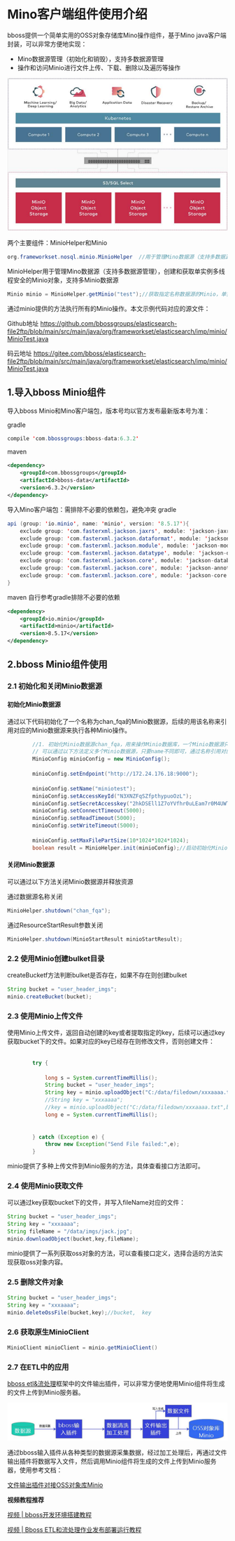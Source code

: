 # Mino客户端组件使用介绍

bboss提供一个简单实用的OSS对象存储库Mino操作组件，基于Mino java客户端封装，可以非常方便地实现：

- Mino数据源管理（初始化和销毁），支持多数据源管理
- 操作和访问Minio进行文件上传、下载、删除以及遍历等操作

![](images\minio.png)

两个主要组件：MinioHelper和Minio

```java
org.frameworkset.nosql.minio.MinioHelper  //用于管理Mino数据源（支持多数据源管理），创建和获取单实例多线程安全的Minio对象
```

MinioHelper用于管理Mino数据源（支持多数据源管理），创建和获取单实例多线程安全的Minio对象，支持多Minio数据源

```java
Minio minio = MinioHelper.getMinio("test");//获取指定名称数据源的Minio，单实例多线程安全

```


通过minio提供的方法执行所有的Minio操作。本文示例代码对应的源文件：

Github地址 https://github.com/bbossgroups/elasticsearch-file2ftp/blob/main/src/main/java/org/frameworkset/elasticsearch/imp/minio/MinioTest.java

码云地址 https://gitee.com/bboss/elasticsearch-file2ftp/blob/main/src/main/java/org/frameworkset/elasticsearch/imp/minio/MinioTest.java



## 1.导入bboss Minio组件

导入bboss Minio和Mino客户端包，版本号均以官方发布最新版本号为准：

gradle

```java
compile 'com.bbossgroups:bboss-data:6.3.2' 
```

maven

```xml
<dependency>  
    <groupId>com.bbossgroups</groupId>  
    <artifactId>bboss-data</artifactId>  
    <version>6.3.2</version>  
</dependency>  
```
导入Mino客户端包：需排除不必要的依赖包，避免冲突
gradle

```java
api (group: 'io.minio', name: 'minio', version: '8.5.17'){
    exclude group: 'com.fasterxml.jackson.jaxrs', module: 'jackson-jaxrs-json-provider'
    exclude group: 'com.fasterxml.jackson.dataformat', module: 'jackson-dataformat-csv'
    exclude group: 'com.fasterxml.jackson.module', module: 'jackson-module-scala_2.12'
    exclude group: 'com.fasterxml.jackson.datatype', module: 'jackson-datatype-jdk8'
    exclude group: 'com.fasterxml.jackson.core', module: 'jackson-databind'
    exclude group: 'com.fasterxml.jackson.core', module: 'jackson-annotations'
    exclude group: 'com.fasterxml.jackson.core', module: 'jackson-core'
}
```
maven 自行参考gradle排除不必要的依赖

```xml
<dependency>  
    <groupId>io.minio</groupId>  
    <artifactId>minio</artifactId>  
    <version>8.5.17</version>  
</dependency>  
```


## 2.bboss Minio组件使用

### 2.1 初始化和关闭Minio数据源

#### 初始化Minio数据源

通过以下代码初始化了一个名称为chan_fqa的Minio数据源，后续的用该名称来引用对应的Minio数据源来执行各种Minio操作。

```java
        //1. 初始化Minio数据源chan_fqa，用来操作Minio数据库，一个Minio数据源只需要定义一次即可，后续通过名称chan_fqa反复引用，多线程安全
        // 可以通过以下方法定义多个Minio数据源，只要name不同即可，通过名称引用对应的数据源
        MinioConfig minioConfig = new MinioConfig();

        minioConfig.setEndpoint("http://172.24.176.18:9000");

        minioConfig.setName("miniotest");
        minioConfig.setAccessKeyId("N3XNZFqSZfpthypuoOzL");
        minioConfig.setSecretAccesskey("2hkDSEll1Z7oYVfhr0uLEam7r0M4UWT8akEBqO97");
        minioConfig.setConnectTimeout(5000);
        minioConfig.setReadTimeout(5000);
        minioConfig.setWriteTimeout(5000);

        minioConfig.setMaxFilePartSize(10*1024*1024*1024);
        boolean result = MinioHelper.init(minioConfig);//启动初始化Minio数据源
```

#### 关闭Minio数据源

可以通过以下方法关闭Minio数据源并释放资源

通过数据源名称关闭

```java
MinioHelper.shutdown("chan_fqa");
```

通过ResourceStartResult参数关闭  

```java
MinioHelper.shutdown(MinioStartResult minioStartResult);
```

### 2.2 使用Minio创建bulket目录

createBucketf方法判断bulket是否存在，如果不存在则创建bulket

```java
String bucket = "user_header_imgs";
minio.createBucket(bucket);
```

### 2.3 使用Minio上传文件

使用Minio上传文件，返回自动创建的key或者提取指定的key，后续可以通过key获取bucket下的文件。如果对应的key已经存在则修改文件，否则创建文件：

```java
        
        try {
        
            long s = System.currentTimeMillis();
          	String bucket = "user_header_imgs";  
            String key = minio.uploadObject("C:/data/filedown/xxxaaaa.txt",bucket);//保存文件，返回自动创建的key，可以通过key获取bucket下创建的文件
            //String key = "xxxaaaa";
            //key = minio.uploadObject("C:/data/filedown/xxxaaaa.txt",bucket,key);//指定key，如果不指定，自动生成一个key
            long e = System.currentTimeMillis();
           
             
        } catch (Exception e) {
            throw new Exception("Send File failed:",e);
        }
```
minio提供了多种上传文件到Minio服务的方法，具体查看接口方法即可。
### 2.4 使用Minio获取文件

可以通过key获取bucket下的文件，并写入fileName对应的文件：

```java
String bucket = "user_header_imgs";
String key = "xxxaaaa";
String fileName = "/data/imgs/jack.jpg";
minio.downloadObject(bucket,key,fileName);
```

 minio提供了一系列获取oss对象的方法，可以查看接口定义，选择合适的方法实现获取oss对象内容。

### 2.5 删除文件对象

```java
String bucket = "user_header_imgs";
String key = "xxxaaaa";
minio.deleteOssFile(bucket,key);//bucket,  key
```

### 2.6 获取原生MinioClient

```java
MinioClient minioClient = minio.getMinioClient()
```

### 2.7 在ETL中的应用

[bboss etl&流处理](https://esdoc.bbossgroups.com/#/db-es-tool)框架中的文件输出插件，可以非常方便地使用Minio组件将生成的文件上传到Minio服务器。

![](images\file-oss-minio.jpg)

通过bboss输入插件从各种类型的数据源采集数据，经过加工处理后，再通过文件输出插件将数据写入文件，然后调用Minio组件将生成的文件上传到Minio服务器，使用参考文档：

[文件输出插件对接OSS对象库Minio](https://esdoc.bbossgroups.com/#/datatran-plugins?id=_233-导出并上传oss)

**视频教程推荐**

[视频 | bboss开发环境搭建教程](https://mp.weixin.qq.com/s?__biz=MzA3MzE0MDUyNw==&mid=2247484503&idx=1&sn=59bd7cbab0ff9d89377289228a93e84b&scene=21#wechat_redirect)

[视频 | Bboss ETL和流处理作业发布部署运行教程](https://mp.weixin.qq.com/s?__biz=MzA3MzE0MDUyNw==&mid=2247484515&idx=1&sn=580dbbaf86f2ed2360ae71724b9678a6&scene=21#wechat_redirect)



